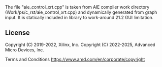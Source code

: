 The file "aie_control_xrt.cpp" is taken from AIE compiler work directory (Work/ps/c_rst/aie_control_xrt.cpp) and dynamically generated from graph input.
It is statically included in library to work-around 21.2 GUI limitation.


## License

 Copyright (C) 2019-2022, Xilinx, Inc.
 Copyright (C) 2022-2025, Advanced Micro Devices, Inc.

Terms and Conditions <https://www.amd.com/en/corporate/copyright>
